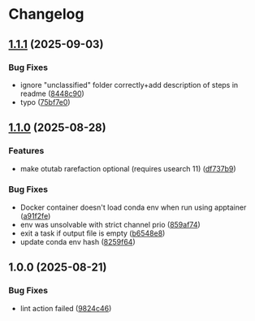 # Changelog

## [1.1.1](https://github.com/KasperSkytte/snakemake_usearch/compare/v1.1.0...v1.1.1) (2025-09-03)


### Bug Fixes

* ignore "unclassified" folder correctly+add description of steps in readme ([8448c90](https://github.com/KasperSkytte/snakemake_usearch/commit/8448c90f68ce314698d27eb7481f50e53136fa35))
* typo ([75bf7e0](https://github.com/KasperSkytte/snakemake_usearch/commit/75bf7e0c4e6261b6bdfa1e07775c373f7ba0391d))

## [1.1.0](https://github.com/KasperSkytte/snakemake_usearch/compare/v1.0.0...v1.1.0) (2025-08-28)


### Features

* make otutab rarefaction optional (requires usearch 11) ([df737b9](https://github.com/KasperSkytte/snakemake_usearch/commit/df737b9f2daf5ec1ea4fbf2e190e84fd5485a042))


### Bug Fixes

* Docker container doesn't load conda env when run using apptainer ([a91f2fe](https://github.com/KasperSkytte/snakemake_usearch/commit/a91f2fe2685ce7d53d31ba145003666b08dd2c6b))
* env was unsolvable with strict channel prio ([859af74](https://github.com/KasperSkytte/snakemake_usearch/commit/859af74578ac48810be1707fbd6c3f44b9e01a50))
* exit a task if output file is empty ([b6548e8](https://github.com/KasperSkytte/snakemake_usearch/commit/b6548e8f44e0cc950203d14db6addc496605082a))
* update conda env hash ([8259f64](https://github.com/KasperSkytte/snakemake_usearch/commit/8259f649169095311f3f0a1ebcee79d2292c0dc4))

## 1.0.0 (2025-08-21)


### Bug Fixes

* lint action failed ([9824c46](https://github.com/KasperSkytte/snakemake_usearch/commit/9824c46691e46385890ef6f33cf0463a548d84dc))

